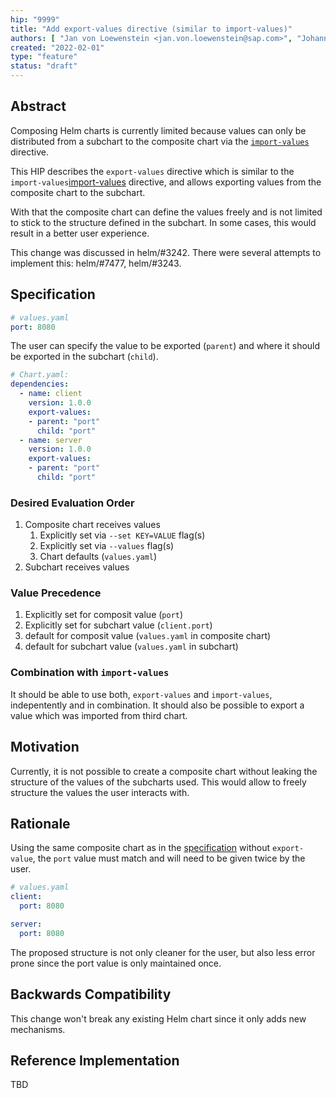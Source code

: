 ```yaml
---
hip: "9999"
title: "Add export-values directive (similar to import-values)"
authors: [ "Jan von Loewenstein <jan.von.loewenstein@sap.com>", "Johannes Dillmann <j.dillmann@sap.com>", "Pavel Busko <pavel.busko@sap.com>", "Philipp Stehle <philipp.stehle@sap.com>", "Ralf Pannemans <ralf.pannemans@sap.com>", "Sumit Kulhadia <sumit.kulhadia@sap.com>" ]
created: "2022-02-01"
type: "feature"
status: "draft"
---
```


## Abstract

Composing Helm charts is currently limited because values can only be distributed from a subchart to the composite chart via the [`import-values`][import-values] directive.

This HIP describes the `export-values` directive which is similar to the `import-values`[import-values] directive, and allows exporting values from the composite chart to the subchart.

With that the composite chart can define the values freely and is not limited to stick to the structure defined in the subchart. In some cases, this would result in a better user experience.

This change was discussed in helm/#3242. There were several attempts to implement this: helm/#7477, helm/#3243.

## Specification

```yaml
# values.yaml
port: 8080
```

The user can specify the value to be exported (`parent`) and where it should be exported in the subchart (`child`).

```yaml
# Chart.yaml:
dependencies:
  - name: client
    version: 1.0.0
    export-values:
    - parent: "port"
      child: "port"
  - name: server
    version: 1.0.0
    export-values:
    - parent: "port"
      child: "port"
```

### Desired Evaluation Order

1. Composite chart receives values
   1. Explicitly set via `--set KEY=VALUE` flag(s)
   1. Explicitly set via `--values` flag(s)
   1. Chart defaults (`values.yaml`)
1. Subchart receives values

### Value Precedence

1. Explicitly set for composit value (`port`)
1. Explicitly set for subchart value (`client.port`)
1. default for composit value (`values.yaml` in composite chart)
1. default for subchart value (`values.yaml` in subchart)

### Combination with `import-values`

It should be able to use both, `export-values` and `import-values`, indepentently and in combination. It should also be possible to export a value which was imported from third chart.

## Motivation

Currently, it is not possible to create a composite chart without leaking the structure of the values of the subcharts used. This would allow to freely structure the values the user interacts with.

## Rationale

Using the same composite chart as in the [specification](#specification) without `export-value`, the `port` value must match and will need to be given twice by the user.

```yaml
# values.yaml
client:
  port: 8080

server:
  port: 8080
```

The proposed structure is not only cleaner for the user, but also less error prone since the port value is only maintained once.

## Backwards Compatibility

This change won't break any existing Helm chart since it only adds new mechanisms.

## Reference Implementation

TBD

[helm/#3242]: https://github.com/helm/helm/issues/3242
[import-values]: https://helm.sh/docs/topics/charts/#importing-child-values-via-dependencies
